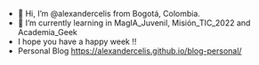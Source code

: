 - 👋 Hi, I’m @alexandercelis  from  Bogotá, Colombia.
- 🌱 I’m currently learning in MagIA_Juvenil, Misión_TIC_2022 and Academia_Geek  
- I hope you have a happy week !!
- Personal Blog https://alexandercelis.github.io/blog-personal/
<!---
--->
